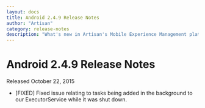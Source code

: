 ```yaml
---
layout: docs
title: Android 2.4.9 Release Notes
author: "Artisan"
category: release-notes
description: "What's new in Artisan's Mobile Experience Management platform."
---
```

# Android 2.4.9 Release Notes

Released October 22, 2015

* [FIXED] Fixed issue relating to tasks being added in the background to our ExecutorService while it was shut down.
